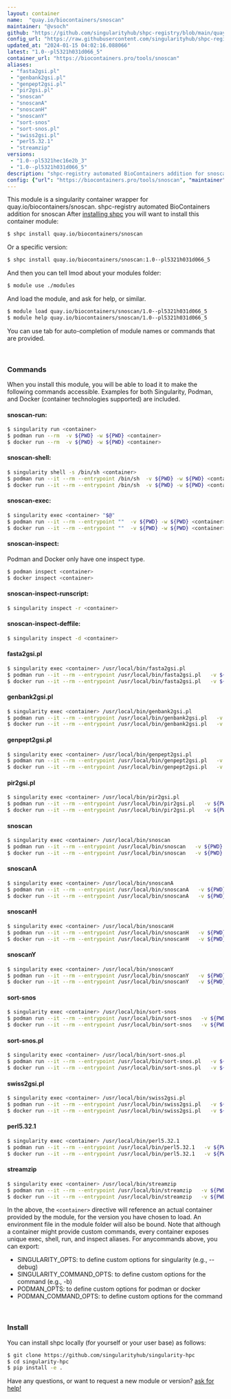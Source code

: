 ```yaml
---
layout: container
name:  "quay.io/biocontainers/snoscan"
maintainer: "@vsoch"
github: "https://github.com/singularityhub/shpc-registry/blob/main/quay.io/biocontainers/snoscan/container.yaml"
config_url: "https://raw.githubusercontent.com/singularityhub/shpc-registry/main/quay.io/biocontainers/snoscan/container.yaml"
updated_at: "2024-01-15 04:02:16.088066"
latest: "1.0--pl5321h031d066_5"
container_url: "https://biocontainers.pro/tools/snoscan"
aliases:
 - "fasta2gsi.pl"
 - "genbank2gsi.pl"
 - "genpept2gsi.pl"
 - "pir2gsi.pl"
 - "snoscan"
 - "snoscanA"
 - "snoscanH"
 - "snoscanY"
 - "sort-snos"
 - "sort-snos.pl"
 - "swiss2gsi.pl"
 - "perl5.32.1"
 - "streamzip"
versions:
 - "1.0--pl5321hec16e2b_3"
 - "1.0--pl5321h031d066_5"
description: "shpc-registry automated BioContainers addition for snoscan"
config: {"url": "https://biocontainers.pro/tools/snoscan", "maintainer": "@vsoch", "description": "shpc-registry automated BioContainers addition for snoscan", "latest": {"1.0--pl5321h031d066_5": "sha256:613e1441299d055d43c593b4dc8856957974ceff354ef2b232fddeb182b3ca66"}, "tags": {"1.0--pl5321hec16e2b_3": "sha256:0bf3cd93d6a0f33c2fae120c4f83a4618598cbf794abb972556a4ef2e0e68999", "1.0--pl5321h031d066_5": "sha256:613e1441299d055d43c593b4dc8856957974ceff354ef2b232fddeb182b3ca66"}, "docker": "quay.io/biocontainers/snoscan", "aliases": {"fasta2gsi.pl": "/usr/local/bin/fasta2gsi.pl", "genbank2gsi.pl": "/usr/local/bin/genbank2gsi.pl", "genpept2gsi.pl": "/usr/local/bin/genpept2gsi.pl", "pir2gsi.pl": "/usr/local/bin/pir2gsi.pl", "snoscan": "/usr/local/bin/snoscan", "snoscanA": "/usr/local/bin/snoscanA", "snoscanH": "/usr/local/bin/snoscanH", "snoscanY": "/usr/local/bin/snoscanY", "sort-snos": "/usr/local/bin/sort-snos", "sort-snos.pl": "/usr/local/bin/sort-snos.pl", "swiss2gsi.pl": "/usr/local/bin/swiss2gsi.pl", "perl5.32.1": "/usr/local/bin/perl5.32.1", "streamzip": "/usr/local/bin/streamzip"}}
---
```


This module is a singularity container wrapper for quay.io/biocontainers/snoscan.
shpc-registry automated BioContainers addition for snoscan
After [installing shpc](#install) you will want to install this container module:


```bash
$ shpc install quay.io/biocontainers/snoscan
```

Or a specific version:

```bash
$ shpc install quay.io/biocontainers/snoscan:1.0--pl5321h031d066_5
```

And then you can tell lmod about your modules folder:

```bash
$ module use ./modules
```

And load the module, and ask for help, or similar.

```bash
$ module load quay.io/biocontainers/snoscan/1.0--pl5321h031d066_5
$ module help quay.io/biocontainers/snoscan/1.0--pl5321h031d066_5
```

You can use tab for auto-completion of module names or commands that are provided.

<br>

### Commands

When you install this module, you will be able to load it to make the following commands accessible.
Examples for both Singularity, Podman, and Docker (container technologies supported) are included.

#### snoscan-run:

```bash
$ singularity run <container>
$ podman run --rm  -v ${PWD} -w ${PWD} <container>
$ docker run --rm  -v ${PWD} -w ${PWD} <container>
```

#### snoscan-shell:

```bash
$ singularity shell -s /bin/sh <container>
$ podman run --it --rm --entrypoint /bin/sh  -v ${PWD} -w ${PWD} <container>
$ docker run --it --rm --entrypoint /bin/sh  -v ${PWD} -w ${PWD} <container>
```

#### snoscan-exec:

```bash
$ singularity exec <container> "$@"
$ podman run --it --rm --entrypoint ""  -v ${PWD} -w ${PWD} <container> "$@"
$ docker run --it --rm --entrypoint ""  -v ${PWD} -w ${PWD} <container> "$@"
```

#### snoscan-inspect:

Podman and Docker only have one inspect type.

```bash
$ podman inspect <container>
$ docker inspect <container>
```

#### snoscan-inspect-runscript:

```bash
$ singularity inspect -r <container>
```

#### snoscan-inspect-deffile:

```bash
$ singularity inspect -d <container>
```


#### fasta2gsi.pl

```bash
$ singularity exec <container> /usr/local/bin/fasta2gsi.pl
$ podman run --it --rm --entrypoint /usr/local/bin/fasta2gsi.pl   -v ${PWD} -w ${PWD} <container> -c " $@"
$ docker run --it --rm --entrypoint /usr/local/bin/fasta2gsi.pl   -v ${PWD} -w ${PWD} <container> -c " $@"
```


#### genbank2gsi.pl

```bash
$ singularity exec <container> /usr/local/bin/genbank2gsi.pl
$ podman run --it --rm --entrypoint /usr/local/bin/genbank2gsi.pl   -v ${PWD} -w ${PWD} <container> -c " $@"
$ docker run --it --rm --entrypoint /usr/local/bin/genbank2gsi.pl   -v ${PWD} -w ${PWD} <container> -c " $@"
```


#### genpept2gsi.pl

```bash
$ singularity exec <container> /usr/local/bin/genpept2gsi.pl
$ podman run --it --rm --entrypoint /usr/local/bin/genpept2gsi.pl   -v ${PWD} -w ${PWD} <container> -c " $@"
$ docker run --it --rm --entrypoint /usr/local/bin/genpept2gsi.pl   -v ${PWD} -w ${PWD} <container> -c " $@"
```


#### pir2gsi.pl

```bash
$ singularity exec <container> /usr/local/bin/pir2gsi.pl
$ podman run --it --rm --entrypoint /usr/local/bin/pir2gsi.pl   -v ${PWD} -w ${PWD} <container> -c " $@"
$ docker run --it --rm --entrypoint /usr/local/bin/pir2gsi.pl   -v ${PWD} -w ${PWD} <container> -c " $@"
```


#### snoscan

```bash
$ singularity exec <container> /usr/local/bin/snoscan
$ podman run --it --rm --entrypoint /usr/local/bin/snoscan   -v ${PWD} -w ${PWD} <container> -c " $@"
$ docker run --it --rm --entrypoint /usr/local/bin/snoscan   -v ${PWD} -w ${PWD} <container> -c " $@"
```


#### snoscanA

```bash
$ singularity exec <container> /usr/local/bin/snoscanA
$ podman run --it --rm --entrypoint /usr/local/bin/snoscanA   -v ${PWD} -w ${PWD} <container> -c " $@"
$ docker run --it --rm --entrypoint /usr/local/bin/snoscanA   -v ${PWD} -w ${PWD} <container> -c " $@"
```


#### snoscanH

```bash
$ singularity exec <container> /usr/local/bin/snoscanH
$ podman run --it --rm --entrypoint /usr/local/bin/snoscanH   -v ${PWD} -w ${PWD} <container> -c " $@"
$ docker run --it --rm --entrypoint /usr/local/bin/snoscanH   -v ${PWD} -w ${PWD} <container> -c " $@"
```


#### snoscanY

```bash
$ singularity exec <container> /usr/local/bin/snoscanY
$ podman run --it --rm --entrypoint /usr/local/bin/snoscanY   -v ${PWD} -w ${PWD} <container> -c " $@"
$ docker run --it --rm --entrypoint /usr/local/bin/snoscanY   -v ${PWD} -w ${PWD} <container> -c " $@"
```


#### sort-snos

```bash
$ singularity exec <container> /usr/local/bin/sort-snos
$ podman run --it --rm --entrypoint /usr/local/bin/sort-snos   -v ${PWD} -w ${PWD} <container> -c " $@"
$ docker run --it --rm --entrypoint /usr/local/bin/sort-snos   -v ${PWD} -w ${PWD} <container> -c " $@"
```


#### sort-snos.pl

```bash
$ singularity exec <container> /usr/local/bin/sort-snos.pl
$ podman run --it --rm --entrypoint /usr/local/bin/sort-snos.pl   -v ${PWD} -w ${PWD} <container> -c " $@"
$ docker run --it --rm --entrypoint /usr/local/bin/sort-snos.pl   -v ${PWD} -w ${PWD} <container> -c " $@"
```


#### swiss2gsi.pl

```bash
$ singularity exec <container> /usr/local/bin/swiss2gsi.pl
$ podman run --it --rm --entrypoint /usr/local/bin/swiss2gsi.pl   -v ${PWD} -w ${PWD} <container> -c " $@"
$ docker run --it --rm --entrypoint /usr/local/bin/swiss2gsi.pl   -v ${PWD} -w ${PWD} <container> -c " $@"
```


#### perl5.32.1

```bash
$ singularity exec <container> /usr/local/bin/perl5.32.1
$ podman run --it --rm --entrypoint /usr/local/bin/perl5.32.1   -v ${PWD} -w ${PWD} <container> -c " $@"
$ docker run --it --rm --entrypoint /usr/local/bin/perl5.32.1   -v ${PWD} -w ${PWD} <container> -c " $@"
```


#### streamzip

```bash
$ singularity exec <container> /usr/local/bin/streamzip
$ podman run --it --rm --entrypoint /usr/local/bin/streamzip   -v ${PWD} -w ${PWD} <container> -c " $@"
$ docker run --it --rm --entrypoint /usr/local/bin/streamzip   -v ${PWD} -w ${PWD} <container> -c " $@"
```



In the above, the `<container>` directive will reference an actual container provided
by the module, for the version you have chosen to load. An environment file in the
module folder will also be bound. Note that although a container
might provide custom commands, every container exposes unique exec, shell, run, and
inspect aliases. For anycommands above, you can export:

 - SINGULARITY_OPTS: to define custom options for singularity (e.g., --debug)
 - SINGULARITY_COMMAND_OPTS: to define custom options for the command (e.g., -b)
 - PODMAN_OPTS: to define custom options for podman or docker
 - PODMAN_COMMAND_OPTS: to define custom options for the command

<br>

### Install

You can install shpc locally (for yourself or your user base) as follows:

```bash
$ git clone https://github.com/singularityhub/singularity-hpc
$ cd singularity-hpc
$ pip install -e .
```

Have any questions, or want to request a new module or version? [ask for help!](https://github.com/singularityhub/singularity-hpc/issues)